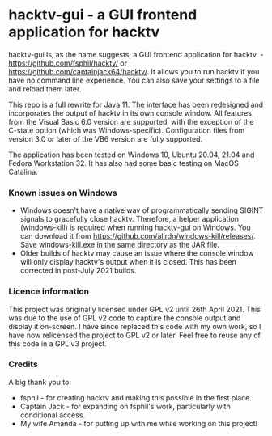 # hacktv-gui - a GUI frontend application for hacktv

hacktv-gui is, as the name suggests, a GUI frontend application for hacktv. - https://github.com/fsphil/hacktv/ or https://github.com/captainjack64/hacktv/. It allows you to run hacktv if you have no command line experience. You can also save your settings to a file and reload them later.

This repo is a full rewrite for Java 11. The interface has been redesigned and incorporates the output of hacktv in its own console window. All features from the Visual Basic 6.0 version are supported, with the exception of the C-state option (which was Windows-specific). Configuration files from version 3.0 or later of the VB6 version are fully supported.

The application has been tested on Windows 10, Ubuntu 20.04, 21.04 and Fedora Workstation 32. It has also had some basic testing on MacOS Catalina.

### Known issues on Windows
- Windows doesn't have a native way of programmatically sending SIGINT signals to gracefully close hacktv. Therefore, a helper application (windows-kill) is required when running hacktv-gui on Windows. You can download it from https://github.com/alirdn/windows-kill/releases/. Save windows-kill.exe in the same directory as the JAR file.
- Older builds of hacktv may cause an issue where the console window will only display hacktv's output when it is closed. This has been corrected in post-July 2021 builds.

### Licence information
This project was originally licensed under GPL v2 until 26th April 2021. This was due to the use of GPL v2 code to capture the console output and display it on-screen. I have since replaced this code with my own work, so I have now relicensed the project to GPL v2 or later. Feel free to reuse any of this code in a GPL v3 project.

### Credits
A big thank you to:

- fsphil - for creating hacktv and making this possible in the first place.
- Captain Jack - for expanding on fsphil's work, particularly with conditional access.
- My wife Amanda - for putting up with me while working on this project!

